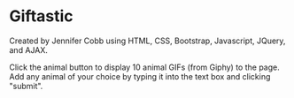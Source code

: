 # Giftastic
Created by Jennifer Cobb using HTML, CSS, Bootstrap, Javascript, JQuery, and AJAX. 

Click the animal button to display 10 animal GIFs (from Giphy) to the page. Add any animal of your choice by typing it into the text box and clicking "submit".
